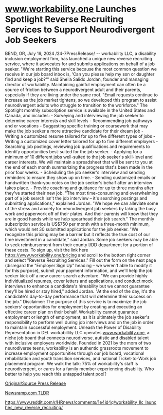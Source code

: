 # www.workability.one Launches Spotlight Reverse Recruiting Services to Support Neurodivergent Job Seekers

BEND, OR, July 16, 2024 /24-7PressRelease/ -- workability LLC, a disability inclusion employment firm, has launched a unique new reverse recruiting service, where it advocates for and submits applications on behalf of a job seeker.  "We're starting this service because the most common question we receive in our job board inbox is, 'Can you please help my son or daughter find and keep a job?'" said Sheila Salido Jordan, founder and managing director of workability.  Maintaining gainful employment can often be a source of friction between a neurodivergent adult and their parents, especially if they are living under the same roof. "Email requests continue to increase as the job market tightens, so we developed this program to assist neurodivergent adults who struggle to transition to the workforce."  The Spotlight monthly subscription service is available in the United States and Canada, and includes:  - Surveying and interviewing the job seeker to determine career interests and skill levels - Recommending job pathways and or vocations - Suggesting specific training or coursework that may make the job seeker a more attractive candidate for their dream job - Writing a customized resume tailored for up to five different types of jobs - Writing a customized cover letter tailored for up to five different employers - Searching job postings, reviewing job qualifications and requirements to identify opportunities best-suited for the job seeker. - Applying for a minimum of 10 different jobs well-suited to the job seeker's skill-level and career interests. We will maintain a spreadsheet that will be sent to you at the end of each month summarizing the progress that's been made in the prior four weeks. - Scheduling the job seeker's interview and sending reminders to ensure they show up on time. - Sending customized emails or handwritten thank-you notes on the job seeker's behalf after an interview takes place. - Provide coaching and guidance for up to three months after they've started their new job.  "The most time-consuming and overwhelming part of a job search isn't the job interview – it's searching postings and submitting applications," explained Jordan. "We hope we can alleviate some of the stress and anxiety for neurodivergent job seekers by taking the busy work and paperwork off of their plates. And their parents will know that they are in good hands while we help spearhead their job search."  The monthly subscription service is US$750 per month with a three-month minimum, which would net 30 submitted applications for the job seeker. "We recognize this pricing may be a barrier but it reflects the true cost of our time investment in a candidate," said Jordan.   Some job seekers may be able to seek reimbursement from their county I/DD department for a portion of these costs.  To sign up, visit the link here https://www.workability.one/pricing and scroll to the bottom right corner and select "Reverse Recruiting Services." Fill out the form on the next page (disregard the "Employer Sign Up" heading – we weren't able to modify it for this purpose), submit your payment information, and we'll help the job seeker kick off a new career search adventure.  "We can provide highly individualized resumes, cover letters and applications, and conduct mock interviews to enhance a candidate's hireability but we cannot guarantee they'll be hired or stay hired," added Jordan. "At the end of the day, it's the candidate's day-to-day performance that will determine their success on the job."  Disclaimer: The purpose of this service is to maximize the job seekers' opportunities for employment by creating and executing an effective career plan on their behalf. Workability cannot guarantee employment or length of employment, as it is ultimately the job seeker's responsibility to perform well during job interviews and on the job in order to maintain successful employment.  Unleash the Power of Disability Representation in DEI. workabillity LLC operates www.workability.one, a niche job board that connects neurodiverse, autistic and disabled talent with inclusive employers worldwide. Founded in 2021 by the mom of two neurodiverse teens, workability is an authentic grassroots movement to increase employment opportunities through our job board, vocational rehabilitation and youth transition services, and national Ticket-to-Work job placement program. We walk the talk: 75% of workability's staff is neurodivergent, or cares for a family member experiencing disability. Who better to help you reach this untapped talent pool? 

[Original/Source Press Release](https://www.24-7pressrelease.com/press-release/512521/wwwworkabilityone-launches-spotlight-reverse-recruiting-services-to-support-neurodivergent-job-seekers)
                    

[Newsramp.com TLDR](None) 

https://www.reddit.com/r/HRnews/comments/1e4id4q/workability_llc_launches_new_reverse_recruiting/